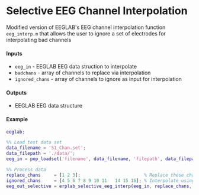# Selective EEG Channel Interpolation
Modified version of EEGLAB's EEG channel interpolation function `eeg_interp.m` that allows the user to ignore a set of electrodes for interpolating bad channels

#### Inputs
- `eeg_in`        - EEGLAB EEG data struction to interpolate
- `badchans`      - array of channels to replace via interpolation
- `ignored_chans` - array of channels to ignore as input for interpolation 

#### Outputs
- EEGLAB EEG data structure

#### Example
```matlab
eeglab;

%% Load test data set
data_filename = 'S1_Chan.set';
data_filepath = './data/';
eeg_in = pop_loadset('filename', data_filename, 'filepath', data_filepath);

%% Process data
replace_chans     = [1 2 3];                        % Replace these channels via interpolation
ignored_chans     = [4 5 6 7 8 9 10 11   14 15 16]; % Interpolate using electrodes 12 & 13
eeg_out_selective = erplab_selective_eeg_interp(eeg_in, replace_chans, ignored_chans);


```
